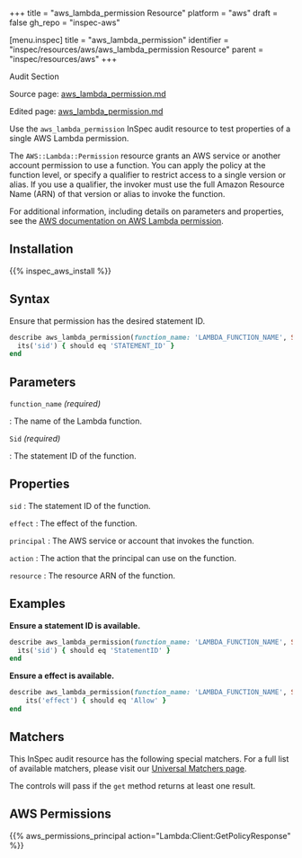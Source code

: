 +++
title = "aws_lambda_permission Resource"
platform = "aws"
draft = false
gh_repo = "inspec-aws"

[menu.inspec]
title = "aws_lambda_permission"
identifier = "inspec/resources/aws/aws_lambda_permission Resource"
parent = "inspec/resources/aws"
+++

<div class="admonition-note">
<p class="admonition-note-title">Audit Section</p>
<div class="admonition-note-text">
<p>Source page: <a href="https://github.com/inspec/inspec-aws/blob/main/docs/resources/aws_lambda_permission.md">aws_lambda_permission.md</a></p>
<p>Edited page: <a href="https://github.com/ianmadd/inspec-aws/blob/im/hugo/docs-chef-io/content/inspec/resources/aws_lambda_permission.md">aws_lambda_permission.md</a></p>
</div>
</div>



Use the `aws_lambda_permission` InSpec audit resource to test properties of a single AWS Lambda permission.

The `AWS::Lambda::Permission` resource grants an AWS service or another account permission to use a function. You can apply the policy at the function level, or specify a qualifier to restrict access to a single version or alias. If you use a qualifier, the invoker must use the full Amazon Resource Name (ARN) of that version or alias to invoke the function.

For additional information, including details on parameters and properties, see the [AWS documentation on AWS Lambda permission](https://docs.aws.amazon.com/AWSCloudFormation/latest/UserGuide/aws-resource-lambda-permission.html).

## Installation

{{% inspec_aws_install %}}

## Syntax

Ensure that permission has the desired statement ID.

```ruby
describe aws_lambda_permission(function_name: 'LAMBDA_FUNCTION_NAME', Sid: 'STATEMENT_ID') do
  its('sid') { should eq 'STATEMENT_ID' }
end
```

## Parameters

`function_name` _(required)_

: The name of the Lambda function.

`Sid` _(required)_

: The statement ID of the function.

## Properties

`sid`
: The statement ID of the function.

`effect`
: The effect of the function.

`principal`
: The AWS service or account that invokes the function.

`action`
: The action that the principal can use on the function.

`resource`
: The resource ARN of the function.

## Examples

**Ensure a statement ID is available.**

```ruby
describe aws_lambda_permission(function_name: 'LAMBDA_FUNCTION_NAME', Sid: 'STATEMENT_ID') do
  its('sid') { should eq 'StatementID' }
end
```

**Ensure a effect is available.**

```ruby
describe aws_lambda_permission(function_name: 'LAMBDA_FUNCTION_NAME', Sid: 'STATEMENT_ID') do
    its('effect') { should eq 'Allow' }
end
```

## Matchers

This InSpec audit resource has the following special matchers. For a full list of available matchers, please visit our [Universal Matchers page](https://www.inspec.io/docs/reference/matchers/).

The controls will pass if the `get` method returns at least one result.

## AWS Permissions

{{% aws_permissions_principal action="Lambda:Client:GetPolicyResponse" %}}

